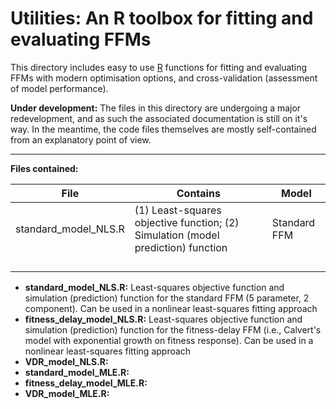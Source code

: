 # Utilities: An R toolbox for fitting and evaluating FFMs

This directory includes easy to use [R](https://www.r-project.org/) functions for fitting and evaluating FFMs with modern optimisation options, and cross-validation (assessment of model performance).  
  
**Under development:** The files in this directory are undergoing a major redevelopment, and as such the associated documentation is still on it's way. In the meantime, the code files themselves are mostly self-contained from an explanatory point of view.

***

**Files contained:**

| File                 | Contains                                                                         | Model        |
|----------------------|----------------------------------------------------------------------------------|--------------|
| standard_model_NLS.R | (1) Least-squares objective function; (2) Simulation (model prediction) function | Standard FFM |
|                      |                                                                                  |              |
|                      |                                                                                  |              |
|                      |                                                                                  |              |
|                      |                                                                                  |              |

- **standard_model_NLS.R:** Least-squares objective function and simulation (prediction) function for the standard FFM (5 parameter, 2 component). Can be used in a nonlinear least-squares fitting approach
- **fitness_delay_model_NLS.R:** Least-squares objective function and simulation (prediction) function for the fitness-delay FFM (i.e., Calvert's model with exponential growth on fitness response). Can be used in a nonlinear least-squares fitting approach
- **VDR_model_NLS.R:**
- **standard_model_MLE.R:**
- **fitness_delay_model_MLE.R:**
- **VDR_model_MLE.R:**


